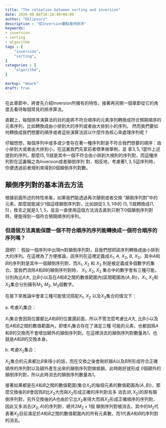 ```yaml
---
title: "The releation between sorting and inversion"
date: 2020-08-06T16:18:40+08:00
author: "Eklipsorz"
description : "從Inversion觀點看待排序"
keywords:
- inversion
- sorting
- algorithm
tags : [
    "inversion",
    "sorting",
]
categories : [
    "algorithm",
]

markup: "mmark"
draft: true
---
```




在此章節中，將會先介紹Inversion所擁有的特性，接著再另開一個章節從它的角度去看待每個常見的排序算法。

直觀上，每個排序演算法的目的是將不符合順序的元素序列轉換成符合預期順序的元素序列，比如轉換成由小排到大的序列或者由大排到小的序列。
然而我們要如何轉換成我們想要的順序或者這些演算法該以什麼作為核心來處理序列呢？

仔細想想，每個序列中或多或少會存在著一種序列對是不符合我們想要的順序：由小排到大或者由大排到小，在這裏我們先拿前者標準做舉例，並
拿$3, 5 ,1$當作上述提到的序列，那麼$(5,1)$就是其中一個不符合由小排到大規則的序列對，而這種序列對在這裏稱之為Inversion或者顛倒序列
對，相反地，考慮著$1,3,5$這序列時，你便透過前者規則來得到$0$個顛倒序列對數。

## 顛倒序列對的基本消去方法

根據前面所述的特性來看，如果我們能透過再次顛倒或者交換 “顛倒序列對”中的元素，那麼就能減少$1$個這樣顛倒序列對，比如說從$3,5,1$中的
$(5,1)$就轉換成$(1,5)$，換言之就是$3,1,5$，並且一直使用這個方法消去直到只剩下$0$個顛倒序列對時，便能得到一個符合預期順序的序列。


### 但這個方法真能保證一個不符合順序的序列能轉換成一個符合順序的序列嗎？

證明1：
假設一個序列中出現m對顛倒序列對，且我們想把該序列轉換成由小排到大的序列。在這裡為了方便推論，該序列在這裡定義成$X_1$, $A$, $X_2$, $B$,
$X_3$，其中$A$和$B$的序列對是其中一個顛倒序列對，而$X_1$, $X_2$ 和 $X_3$ 則是被定義成多個數字的集合。當我們消除$A$和$B$的顛倒序列對時，
$X_1$, $X_2$, $X_3$ 集合中的數字會有三種可能，分別為比$A$大, 比$B$小以及在$A$和$B$之間的數值範圍內(區間範圍為$(A,B)$)，$X_1$, $X_2$和
$X_3$集合分別擁有$M_1$, $M_2$, $M_3$個數字。


在接下來推論中會拿三種可能情況搭配$X_1$, $X_2$ 以及$X_3$集合的情況下：  

a. 考慮$X_1$集合：  

$X_1$集合會因爲位置都比$A$和$B$的位置還前面，所以不管怎麼考慮比$A$大, 比$B$小以及在$A$和$B$之間的數值範圍內，即使$X_1$集合存在了滿足三種
可能的元素，也都因爲$A$和$B$的交換而不會增加額外的顛倒序列對。在這裡消去的顛倒序列對數量為$1$，也就是$A$和$B$的交換本身。  

b. 考慮$X_2$集合：  

$X_2$集合的元素都比$B$來得小的話，而在交換之後會剛好跟$A$以及$B$所形成符合正確順序的序列對以及額外產生出來的顛倒序列對做抵銷，此時剛好就形成
$0$個額外的顛倒序列對，所以此時消去的顛倒序列數量為$1$。

接著如果都是在$A$和$B$之間的數值範圍(集合$X_2$的每個元素的數值範圍為$(A,B)$)，那麼交換後的$B$會因爲$B$比$X_2$大而與$X_2$形成正確的序列對且多
消去$(B, X_2)$的原有顛倒序列對，另外交換後的$A$也由於它比$X_2$來得大而與$X_2$形成正確順序的序列對，因此又多消去$(X_2, A)$的序列對，總共$2M_2+1$個
顛倒序列對被消去，其中的$M_2$代表著$X_2$目前滿足於$A$和$B$之間的數值範圍內的所有元素數，而$1$代表$A$和$B$的序列對的消去。
